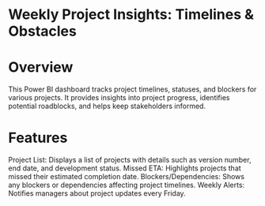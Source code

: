 # Weekly Project Insights: Timelines & Obstacles
# Overview
This Power BI dashboard tracks project timelines, statuses, and blockers for various projects. It provides insights into project progress, identifies potential roadblocks, and helps keep stakeholders informed.

# Features
Project List: Displays a list of projects with details such as version number, end date, and development status.
Missed ETA: Highlights projects that missed their estimated completion date.
Blockers/Dependencies: Shows any blockers or dependencies affecting project timelines.
Weekly Alerts: Notifies managers about project updates every Friday.
